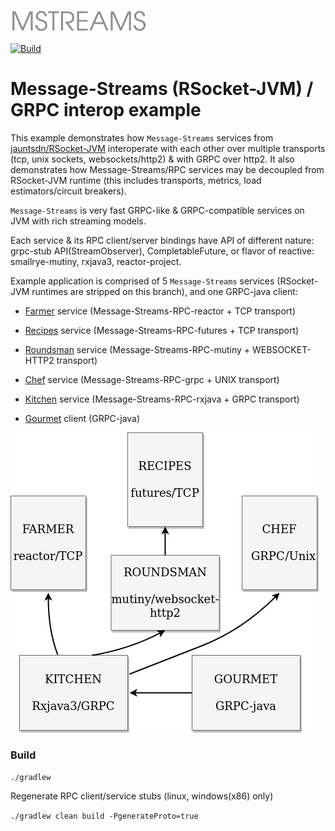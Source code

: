 ![Message-Streams](readme/mstreams.png)

[![Build](https://github.com/jauntsdn/rsocket-jvm-interop-examples/actions/workflows/build-ci.yml/badge.svg)](https://github.com/jauntsdn/rsocket-jvm-interop-examples/actions/workflows/build-ci.yml)
# Message-Streams (RSocket-JVM) / GRPC interop example

This example demonstrates how `Message-Streams` services from [jauntsdn/RSocket-JVM](https://github.com/jauntsdn/rsocket-jvm) 
interoperate with each other over multiple transports (tcp, unix sockets, websockets/http2) & with GRPC over http2. It also demonstrates 
how Message-Streams/RPC services may be decoupled from RSocket-JVM runtime (this includes transports, metrics, load estimators/circuit breakers).

`Message-Streams` is very fast GRPC-like & GRPC-compatible services on JVM with rich streaming models.

Each service & its RPC client/server bindings have API of different nature: grpc-stub API(StreamObserver), CompletableFuture, 
or flavor of reactive: smallrye-mutiny, rxjava3, reactor-project.

Example application is comprised of 5 `Message-Streams` services (RSocket-JVM runtimes are stripped on this branch),
and one GRPC-java client:    

* [Farmer](https://github.com/jauntsdn/rsocket-jvm-interop-examples/blob/feature/oss/messagestreams-reactor-service/src/main/java/com/jauntsdn/rsocket/trisocket/farm/Main.java) service (Message-Streams-RPC-reactor + TCP transport)

* [Recipes](https://github.com/jauntsdn/rsocket-jvm-interop-examples/blob/feature/oss/messagestreams-futures-service/src/main/java/com/jauntsdn/rsocket/trisocket/recipes/Main.java) service (Message-Streams-RPC-futures + TCP transport)

* [Roundsman](https://github.com/jauntsdn/rsocket-jvm-interop-examples/blob/feature/oss/messagestreams-mutiny-service/src/main/java/com/jauntsdn/rsocket/trisocket/roundsman/Main.java) service (Message-Streams-RPC-mutiny + WEBSOCKET-HTTP2 transport)

* [Chef](https://github.com/jauntsdn/rsocket-jvm-interop-examples/blob/feature/oss/messagestreams-grpc-service/src/main/java/com/jauntsdn/rsocket/trisocket/chef/Main.java) service (Message-Streams-RPC-grpc + UNIX transport)
 
* [Kitchen](https://github.com/jauntsdn/rsocket-jvm-interop-examples/blob/feature/oss/messagestreams-rxjava-service/src/main/java/com/jauntsdn/rsocket/trisocket/kitchen/Main.java) service (Message-Streams-RPC-rxjava + GRPC transport)

* [Gourmet](https://github.com/jauntsdn/rsocket-jvm-interop-examples/blob/feature/oss/grpc-client/src/main/java/com/jauntsdn/rsocket/trisocket/gourmet/Main.java) client (GRPC-java)

![services](readme/mstreams-interop-svcs.png "services")

### Build

`./gradlew`

Regenerate RPC client/service stubs (linux, windows(x86) only)

`./gradlew clean build -PgenerateProto=true`

